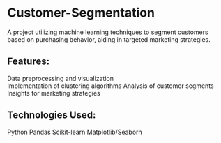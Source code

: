 # Customer-Segmentation

A project utilizing machine learning techniques to segment customers based on purchasing behavior, aiding in targeted marketing strategies.

## Features:

Data preprocessing and visualization  
Implementation of clustering algorithms
Analysis of customer segments
Insights for marketing strategies

## Technologies Used:

Python
Pandas
Scikit-learn
Matplotlib/Seaborn
